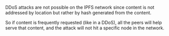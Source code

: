 DDoS attacks are not possible on the IPFS network since content is not addressed
by location but rather by hash generated from the content.

So if content is frequently requested (like in a DDoS), all the peers will help
serve that content, and the attack will not hit a specific node in the network.
